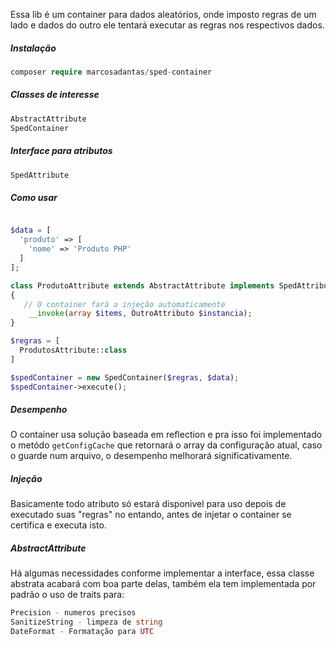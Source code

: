 Essa lib é um container para dados aleatórios, onde imposto regras de um lado e dados do outro ele tentará executar as regras nos respectivos dados.

##### Instalação
````php
composer require marcosadantas/sped-container
````

##### Classes de interesse
````php
AbstractAttribute
SpedContainer
````

##### Interface para atributos
````php
SpedAttribute
````

##### Como usar
````php

$data = [
  'produto' => [
    'nome' => 'Produto PHP'
  ]
];

class ProdutoAttribute extends AbstractAttribute implements SpedAttribute 
{
   // O container fará a injeção automaticamente
    __invoke(array $items, OutroAttributo $instancia);
}

$regras = [
  ProdutosAttribute::class
]

$spedContainer = new SpedContainer($regras, $data);
$spedContainer->execute();

````


##### Desempenho
O container usa solução baseada em reflection e pra isso foi implementado o metódo ``getConfigCache`` que retornará o array da configuração atual, caso o guarde num arquivo, o desempenho melhorará significativamente.

##### Injeção
Basicamente todo atributo só estará disponivel para uso depois de executado suas "regras" no entando, antes de injetar o container se certifica e executa isto.

##### AbstractAttribute
Há algumas necessidades conforme implementar a interface, essa classe abstrata acabará com boa parte delas, também ela tem implementada por padrão o uso de traits para:
````php
Precision - numeros precisos
SanitizeString - limpeza de string
DateFormat - Formatação para UTC 
````